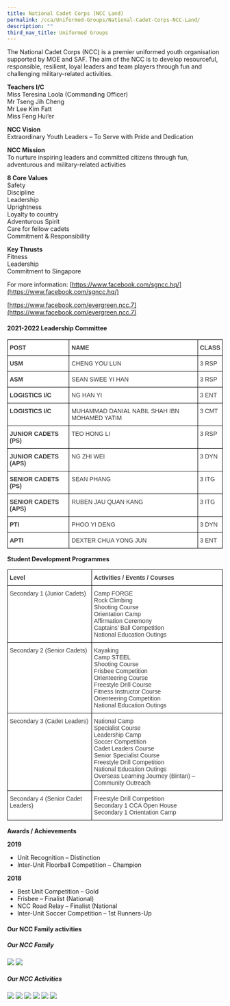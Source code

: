 ```yaml
---
title: National Cadet Corps (NCC Land)
permalink: /cca/Uniformed-Groups/National-Cadet-Corps-NCC-Land/
description: ""
third_nav_title: Uniformed Groups
---
```

The National Cadet Corps (NCC) is a premier uniformed youth organisation supported by MOE and SAF. The aim of the NCC is to develop resourceful, responsible, resilient, loyal leaders and team players through fun and challenging military-related activities.

**Teachers I/C**  
Miss Teresina Loola (Commanding Officer)  
Mr Tseng Jih Cheng  
Mr Lee Kim Fatt  
Miss Feng Hui’er

**NCC Vision**  
Extraordinary Youth Leaders – To Serve with Pride and Dedication

**NCC Mission**  
To nurture inspiring leaders and committed citizens through fun, adventurous and military-related activities

**8 Core Values**  
Safety  
Discipline  
Leadership  
Uprightness  
Loyalty to country  
Adventurous Spirit  
Care for fellow cadets  
Commitment & Responsibility

**Key Thrusts**  
Fitness  
Leadership  
Commitment to Singapore

For more information: [https://www.facebook.com/sgncc.hq/](https://www.facebook.com/sgncc.hq/)

[https://www.facebook.com/evergreen.ncc.7](https://www.facebook.com/evergreen.ncc.7)

#### **2021-2022 Leadership Committee**

<style type="text/css">
.tg  {border-collapse:collapse;border-spacing:0;}
.tg td{border-color:black;border-style:solid;border-width:1px;font-family:Arial, sans-serif;font-size:14px;
  overflow:hidden;padding:10px 5px;word-break:normal;}
.tg th{border-color:black;border-style:solid;border-width:1px;font-family:Arial, sans-serif;font-size:14px;
  font-weight:normal;overflow:hidden;padding:10px 5px;word-break:normal;}
.tg .tg-dox4{background-color:#FFF;color:#3A3A3A;text-align:left;vertical-align:top}
.tg .tg-c1uv{background-color:#FFF;color:#3A3A3A;font-weight:bold;text-align:left;vertical-align:top}
</style>
<table class="tg">
<thead>
  <tr>
    <th class="tg-c1uv"><span style="font-weight:700;font-style:inherit">POST</span></th>
    <th class="tg-c1uv"><span style="font-weight:700;font-style:inherit">NAME</span></th>
    <th class="tg-c1uv"><span style="font-weight:700;font-style:inherit">CLASS</span></th>
  </tr>
</thead>
<tbody>
  <tr>
    <td class="tg-c1uv"><span style="font-weight:700;font-style:inherit">USM</span></td>
    <td class="tg-dox4"><span style="font-weight:inherit;font-style:inherit">CHENG YOU LUN</span></td>
    <td class="tg-dox4"><span style="font-weight:inherit;font-style:inherit">3 RSP</span></td>
  </tr>
  <tr>
    <td class="tg-c1uv"><span style="font-weight:700;font-style:inherit">ASM</span></td>
    <td class="tg-dox4"><span style="font-weight:inherit;font-style:inherit">SEAN SWEE YI HAN</span></td>
    <td class="tg-dox4"><span style="font-weight:inherit;font-style:inherit">3 RSP</span></td>
  </tr>
  <tr>
    <td class="tg-c1uv"><span style="font-weight:700;font-style:inherit">LOGISTICS I/C</span></td>
    <td class="tg-dox4"><span style="font-weight:inherit;font-style:inherit">NG HAN YI</span></td>
    <td class="tg-dox4"><span style="font-weight:inherit;font-style:inherit">3 ENT</span></td>
  </tr>
  <tr>
    <td class="tg-c1uv"><span style="font-weight:700;font-style:inherit">LOGISTICS I/C</span></td>
    <td class="tg-dox4"><span style="font-weight:inherit;font-style:inherit">MUHAMMAD DANIAL NABIL SHAH IBN MOHAMED YATIM</span></td>
    <td class="tg-dox4"><span style="font-weight:inherit;font-style:inherit">3 CMT</span></td>
  </tr>
  <tr>
    <td class="tg-c1uv"><span style="font-weight:700;font-style:inherit">JUNIOR CADETS (PS)</span></td>
    <td class="tg-dox4"><span style="font-weight:inherit;font-style:inherit">TEO HONG LI</span></td>
    <td class="tg-dox4"><span style="font-weight:inherit;font-style:inherit">3 RSP</span></td>
  </tr>
  <tr>
    <td class="tg-c1uv"><span style="font-weight:700;font-style:inherit">JUNIOR CADETS (APS)</span></td>
    <td class="tg-dox4"><span style="font-weight:inherit;font-style:inherit">NG ZHI WEI</span></td>
    <td class="tg-dox4"><span style="font-weight:inherit;font-style:inherit">3 DYN</span></td>
  </tr>
  <tr>
    <td class="tg-c1uv"><span style="font-weight:700;font-style:inherit">SENIOR CADETS (PS)</span></td>
    <td class="tg-dox4"><span style="font-weight:inherit;font-style:inherit">SEAN PHANG</span></td>
    <td class="tg-dox4"><span style="font-weight:inherit;font-style:inherit">3 ITG</span></td>
  </tr>
  <tr>
    <td class="tg-c1uv"><span style="font-weight:700;font-style:inherit">SENIOR CADETS (APS)</span></td>
    <td class="tg-dox4"><span style="font-weight:inherit;font-style:inherit">RUBEN JAU QUAN KANG</span></td>
    <td class="tg-dox4"><span style="font-weight:inherit;font-style:inherit"> 3 ITG</span></td>
  </tr>
  <tr>
    <td class="tg-c1uv"><span style="font-weight:700;font-style:inherit">PTI</span></td>
    <td class="tg-dox4"><span style="font-weight:inherit;font-style:inherit">PHOO YI DENG</span></td>
    <td class="tg-dox4"><span style="font-weight:inherit;font-style:inherit">3 DYN</span></td>
  </tr>
  <tr>
    <td class="tg-c1uv"><span style="font-weight:700;font-style:inherit">APTI</span></td>
    <td class="tg-dox4"><span style="font-weight:inherit;font-style:inherit">DEXTER CHUA YONG JUN</span></td>
    <td class="tg-dox4"><span style="font-weight:inherit;font-style:inherit">3 ENT</span></td>
  </tr>
</tbody>
</table>

**Student Development Programmes**

<style type="text/css">
.tg  {border-collapse:collapse;border-spacing:0;}
.tg td{border-color:black;border-style:solid;border-width:1px;font-family:Arial, sans-serif;font-size:14px;
  overflow:hidden;padding:10px 5px;word-break:normal;}
.tg th{border-color:black;border-style:solid;border-width:1px;font-family:Arial, sans-serif;font-size:14px;
  font-weight:normal;overflow:hidden;padding:10px 5px;word-break:normal;}
.tg .tg-dox4{background-color:#FFF;color:#3A3A3A;text-align:left;vertical-align:top}
.tg .tg-c1uv{background-color:#FFF;color:#3A3A3A;font-weight:bold;text-align:left;vertical-align:top}
</style>
<table class="tg">
<thead>
  <tr>
    <th class="tg-c1uv"><span style="font-weight:700;font-style:inherit">Level</span></th>
    <th class="tg-c1uv"><span style="font-weight:700;font-style:inherit">Activities / Events / Courses</span></th>
  </tr>
</thead>
<tbody>
  <tr>
    <td class="tg-dox4"><span style="font-weight:inherit;font-style:inherit">Secondary 1 (Junior Cadets)</span></td>
    <td class="tg-dox4"><span style="font-weight:inherit;font-style:inherit">Camp FORGE</span><br><span style="font-weight:inherit;font-style:inherit">Rock Climbing</span><br><span style="font-weight:inherit;font-style:inherit">Shooting Course</span><br><span style="font-weight:inherit;font-style:inherit">Orientation Camp</span><br><span style="font-weight:inherit;font-style:inherit">Affirmation Ceremony</span><br><span style="font-weight:inherit;font-style:inherit">Captains’ Ball Competition</span><br><span style="font-weight:inherit;font-style:inherit">National Education Outings</span></td>
  </tr>
  <tr>
    <td class="tg-dox4"><span style="font-weight:inherit;font-style:inherit">Secondary 2 (Senior Cadets)</span></td>
    <td class="tg-dox4"><span style="font-weight:inherit;font-style:inherit">Kayaking</span><br><span style="font-weight:inherit;font-style:inherit">Camp STEEL</span><br><span style="font-weight:inherit;font-style:inherit">Shooting Course</span><br><span style="font-weight:inherit;font-style:inherit">Frisbee Competition</span><br><span style="font-weight:inherit;font-style:inherit">Orienteering Course</span><br><span style="font-weight:inherit;font-style:inherit">Freestyle Drill Course</span><br><span style="font-weight:inherit;font-style:inherit">Fitness Instructor Course</span><br><span style="font-weight:inherit;font-style:inherit">Orienteering Competition</span><br><span style="font-weight:inherit;font-style:inherit">National Education Outings</span></td>
  </tr>
  <tr>
    <td class="tg-dox4"><span style="font-weight:inherit;font-style:inherit">Secondary 3 (Cadet Leaders)</span></td>
    <td class="tg-dox4"><span style="font-weight:inherit;font-style:inherit">National Camp</span><br><span style="font-weight:inherit;font-style:inherit">Specialist Course</span><br><span style="font-weight:inherit;font-style:inherit">Leadership Camp</span><br><span style="font-weight:inherit;font-style:inherit">Soccer Competition</span><br><span style="font-weight:inherit;font-style:inherit">Cadet Leaders Course</span><br><span style="font-weight:inherit;font-style:inherit">Senior Specialist Course</span><br><span style="font-weight:inherit;font-style:inherit">Freestyle Drill Competition</span><br><span style="font-weight:inherit;font-style:inherit">National Education Outings</span><br><span style="font-weight:inherit;font-style:inherit">Overseas Learning Journey (Bintan) – Community Outreach</span></td>
  </tr>
  <tr>
    <td class="tg-dox4"><span style="font-weight:inherit;font-style:inherit">Secondary 4 (Senior Cadet Leaders)</span></td>
    <td class="tg-dox4"><span style="font-weight:inherit;font-style:inherit">Freestyle Drill Competition</span><br><span style="font-weight:inherit;font-style:inherit">Secondary 1 CCA Open House</span><br><span style="font-weight:inherit;font-style:inherit">Secondary 1 Orientation Camp</span></td>
  </tr>
</tbody>
</table>

**Awards / Achievements**

**2019**

*   Unit Recognition – Distinction
*   Inter-Unit Floorball Competition – Champion

**2018**

*   Best Unit Competition – Gold
*   Frisbee – Finalist (National)
*   NCC Road Relay – Finalist (National
*   Inter-Unit Soccer Competition – 1st Runners-Up

#### **Our NCC Family activities**
##### **Our NCC Family**
![](/images/Our%20Curriculum/CCA/Uniformed%20Groups/National%20Cadet%20Corps/N1.jpg)
![](/images/Our%20Curriculum/CCA/Uniformed%20Groups/National%20Cadet%20Corps/N2.jpg)

##### **Our NCC Activities**

![](/images/Our%20Curriculum/CCA/Uniformed%20Groups/National%20Cadet%20Corps/N3.png)
![](/images/Our%20Curriculum/CCA/Uniformed%20Groups/National%20Cadet%20Corps/N4.png)
![](/images/Our%20Curriculum/CCA/Uniformed%20Groups/National%20Cadet%20Corps/N5.png)
![](/images/Our%20Curriculum/CCA/Uniformed%20Groups/National%20Cadet%20Corps/N6.png)
![](/images/Our%20Curriculum/CCA/Uniformed%20Groups/National%20Cadet%20Corps/N7.png)
![](/images/Our%20Curriculum/CCA/Uniformed%20Groups/National%20Cadet%20Corps/N8.png)







